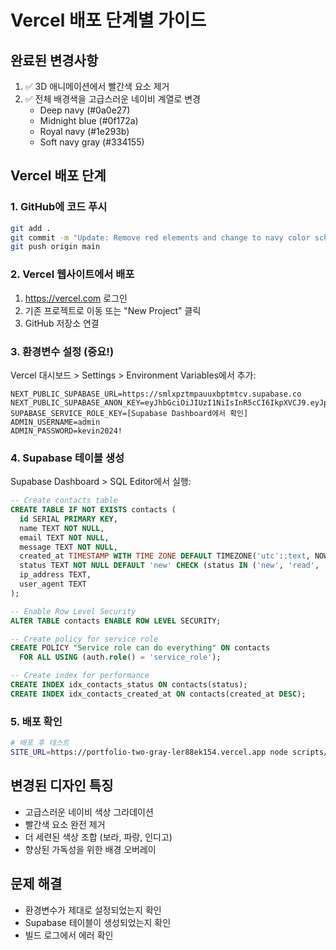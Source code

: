 # Vercel 배포 단계별 가이드

## 완료된 변경사항
1. ✅ 3D 애니메이션에서 빨간색 요소 제거
2. ✅ 전체 배경색을 고급스러운 네이비 계열로 변경
   - Deep navy (#0a0e27)
   - Midnight blue (#0f172a)
   - Royal navy (#1e293b)
   - Soft navy gray (#334155)

## Vercel 배포 단계

### 1. GitHub에 코드 푸시
```bash
git add .
git commit -m "Update: Remove red elements and change to navy color scheme"
git push origin main
```

### 2. Vercel 웹사이트에서 배포
1. https://vercel.com 로그인
2. 기존 프로젝트로 이동 또는 "New Project" 클릭
3. GitHub 저장소 연결

### 3. 환경변수 설정 (중요!)
Vercel 대시보드 > Settings > Environment Variables에서 추가:

```
NEXT_PUBLIC_SUPABASE_URL=https://smlxpztmpauuxbptmtcv.supabase.co
NEXT_PUBLIC_SUPABASE_ANON_KEY=eyJhbGciOiJIUzI1NiIsInR5cCI6IkpXVCJ9.eyJpc3MiOiJzdXBhYmFzZSIsInJlZiI6InNtbHhwenRtcGF1dXhicHRtdGN2Iiwicm9sZSI6ImFub24iLCJpYXQiOjE3NTM3NTI2OTEsImV4cCI6MjA2OTMyODY5MX0.BJXj4J5epfWMOvSvsaFNfzEDwyxmMue7uyCNE9cnegI
SUPABASE_SERVICE_ROLE_KEY=[Supabase Dashboard에서 확인]
ADMIN_USERNAME=admin
ADMIN_PASSWORD=kevin2024!
```

### 4. Supabase 테이블 생성
Supabase Dashboard > SQL Editor에서 실행:

```sql
-- Create contacts table
CREATE TABLE IF NOT EXISTS contacts (
  id SERIAL PRIMARY KEY,
  name TEXT NOT NULL,
  email TEXT NOT NULL,
  message TEXT NOT NULL,
  created_at TIMESTAMP WITH TIME ZONE DEFAULT TIMEZONE('utc'::text, NOW()),
  status TEXT NOT NULL DEFAULT 'new' CHECK (status IN ('new', 'read', 'replied', 'closed')),
  ip_address TEXT,
  user_agent TEXT
);

-- Enable Row Level Security
ALTER TABLE contacts ENABLE ROW LEVEL SECURITY;

-- Create policy for service role
CREATE POLICY "Service role can do everything" ON contacts
  FOR ALL USING (auth.role() = 'service_role');

-- Create index for performance
CREATE INDEX idx_contacts_status ON contacts(status);
CREATE INDEX idx_contacts_created_at ON contacts(created_at DESC);
```

### 5. 배포 확인
```bash
# 배포 후 테스트
SITE_URL=https://portfolio-two-gray-ler88ek154.vercel.app node scripts/test-deployment.js
```

## 변경된 디자인 특징
- 고급스러운 네이비 색상 그라데이션
- 빨간색 요소 완전 제거
- 더 세련된 색상 조합 (보라, 파랑, 인디고)
- 향상된 가독성을 위한 배경 오버레이

## 문제 해결
- 환경변수가 제대로 설정되었는지 확인
- Supabase 테이블이 생성되었는지 확인
- 빌드 로그에서 에러 확인